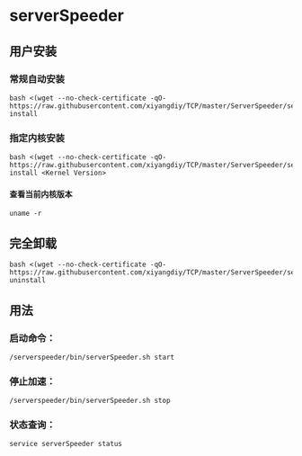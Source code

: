 # serverSpeeder


## 用户安装
### 常规自动安装
```
bash <(wget --no-check-certificate -qO- https://raw.githubusercontent.com/xiyangdiy/TCP/master/ServerSpeeder/serverSpeeder.sh) install
```

### 指定内核安装
```
bash <(wget --no-check-certificate -qO- https://raw.githubusercontent.com/xiyangdiy/TCP/master/ServerSpeeder/serverSpeeder.sh) install <Kernel Version>
```
#### 查看当前内核版本
```
uname -r
```

## 完全卸载
```
bash <(wget --no-check-certificate -qO- https://raw.githubusercontent.com/xiyangdiy/TCP/master/ServerSpeeder/serverSpeeder.sh) uninstall
```

## 用法
### 启动命令：
```
/serverspeeder/bin/serverSpeeder.sh start
```
### 停止加速：
```
/serverspeeder/bin/serverSpeeder.sh stop
```
### 状态查询：
```
service serverSpeeder status
```
    

  
